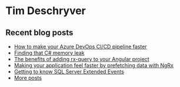 # Tim Deschryver

<!-- prettier-ignore-start -->
<!-- BLOG:START -->

## Recent blog posts

- [How to make your Azure DevOps CI/CD pipeline faster](https://timdeschryver.dev/blog/how-to-make-your-azure-devops-ci-cd-pipeline-faster)
- [Finding that C# memory leak](https://timdeschryver.dev/blog/finding-that-csharp-memory-leak)
- [The benefits of adding rx-query to your Angular project](https://timdeschryver.dev/blog/the-benefits-of-adding-rx-query-to-your-angular-project)
- [Making your application feel faster by prefetching data with NgRx](https://timdeschryver.dev/blog/making-your-application-feel-faster-by-prefetching-data-with-ngrx)
- [Getting to know SQL Server Extended Events](https://timdeschryver.dev/blog/getting-to-know-sql-server-extended-events)
- [More posts](https://timdeschryver.dev/blog)

<!-- BLOG:END -->
<!-- prettier-ignore-end -->
